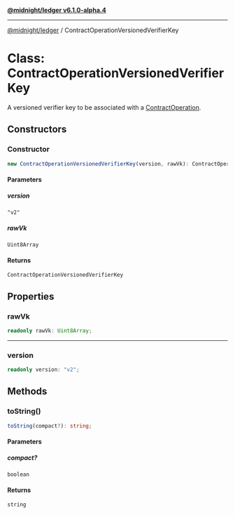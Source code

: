 [**@midnight/ledger v6.1.0-alpha.4**](../README.md)

***

[@midnight/ledger](../globals.md) / ContractOperationVersionedVerifierKey

# Class: ContractOperationVersionedVerifierKey

A versioned verifier key to be associated with a [ContractOperation](ContractOperation.md).

## Constructors

### Constructor

```ts
new ContractOperationVersionedVerifierKey(version, rawVk): ContractOperationVersionedVerifierKey;
```

#### Parameters

##### version

`"v2"`

##### rawVk

`Uint8Array`

#### Returns

`ContractOperationVersionedVerifierKey`

## Properties

### rawVk

```ts
readonly rawVk: Uint8Array;
```

***

### version

```ts
readonly version: "v2";
```

## Methods

### toString()

```ts
toString(compact?): string;
```

#### Parameters

##### compact?

`boolean`

#### Returns

`string`
